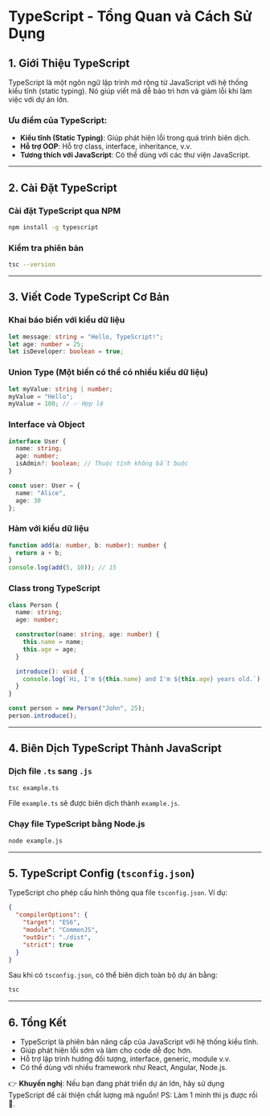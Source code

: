 # TypeScript - Tổng Quan và Cách Sử Dụng

## 1. Giới Thiệu TypeScript
TypeScript là một ngôn ngữ lập trình mở rộng từ JavaScript với hệ thống kiểu tĩnh (static typing). Nó giúp viết mã dễ bảo trì hơn và giảm lỗi khi làm việc với dự án lớn.

### **Ưu điểm của TypeScript**:
- **Kiểu tĩnh (Static Typing)**: Giúp phát hiện lỗi trong quá trình biên dịch.
- **Hỗ trợ OOP**: Hỗ trợ class, interface, inheritance, v.v.
- **Tương thích với JavaScript**: Có thể dùng với các thư viện JavaScript.

---
## 2. Cài Đặt TypeScript
### **Cài đặt TypeScript qua NPM**
```sh
npm install -g typescript
```

### **Kiểm tra phiên bản**
```sh
tsc --version
```

---
## 3. Viết Code TypeScript Cơ Bản
### **Khai báo biến với kiểu dữ liệu**
```ts
let message: string = "Hello, TypeScript!";
let age: number = 25;
let isDeveloper: boolean = true;
```

### **Union Type (Một biến có thể có nhiều kiểu dữ liệu)**
```ts
let myValue: string | number;
myValue = "Hello";
myValue = 100; // ✅ Hợp lệ
```

### **Interface và Object**
```ts
interface User {
  name: string;
  age: number;
  isAdmin?: boolean; // Thuộc tính không bắt buộc
}

const user: User = {
  name: "Alice",
  age: 30
};
```

### **Hàm với kiểu dữ liệu**
```ts
function add(a: number, b: number): number {
  return a + b;
}
console.log(add(5, 10)); // 15
```

### **Class trong TypeScript**
```ts
class Person {
  name: string;
  age: number;

  constructor(name: string, age: number) {
    this.name = name;
    this.age = age;
  }

  introduce(): void {
    console.log(`Hi, I'm ${this.name} and I'm ${this.age} years old.`);
  }
}

const person = new Person("John", 25);
person.introduce();
```

---
## 4. Biên Dịch TypeScript Thành JavaScript
### **Dịch file `.ts` sang `.js`**
```sh
tsc example.ts
```
File `example.ts` sẽ được biên dịch thành `example.js`.

### **Chạy file TypeScript bằng Node.js**
```sh
node example.js
```

---
## 5. TypeScript Config (`tsconfig.json`)
TypeScript cho phép cấu hình thông qua file `tsconfig.json`. Ví dụ:
```json
{
  "compilerOptions": {
    "target": "ES6",
    "module": "CommonJS",
    "outDir": "./dist",
    "strict": true
  }
}
```
Sau khi có `tsconfig.json`, có thể biên dịch toàn bộ dự án bằng:
```sh
tsc
```

---
## 6. Tổng Kết
- TypeScript là phiên bản nâng cấp của JavaScript với hệ thống kiểu tĩnh.
- Giúp phát hiện lỗi sớm và làm cho code dễ đọc hơn.
- Hỗ trợ lập trình hướng đối tượng, interface, generic, module v.v.
- Có thể dùng với nhiều framework như React, Angular, Node.js.

👉 **Khuyến nghị**: Nếu bạn đang phát triển dự án lớn, hãy sử dụng TypeScript để cải thiện chất lượng mã nguồn! PS: Làm 1 mình thì js được rồi 🐧.

